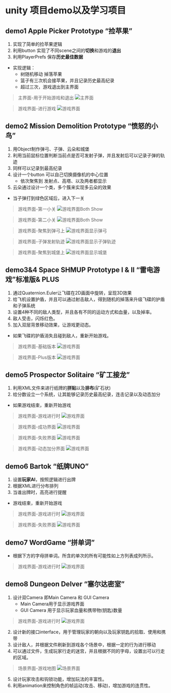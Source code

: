 # unity 项目demo以及学习项目

## demo1 Apple Picker Prototype “捡苹果”
1. 实现了简单的捡苹果逻辑
2. 利用button 实现了不同scene之间的**切换**和游戏的**退出**
3. 利用PlayerPrefs 保存**历史最佳数据**
- 实现逻辑：
    - 树随机移动 掉落苹果
    - 篮子有三次机会接苹果，并且记录历史最高纪录
    - 超过三次，游戏退出到主界面

> 主界面-用于开始游戏和退出
![主界面](/Game1.1.png "主界面-用于开始游戏和退出")

> 游戏界面-进行游戏
![游戏界面](/Game1.2.png "游戏界面-进行游戏")

## demo2 Mission Demolition Prototype “愤怒的小鸟”
1. 用Object制作弹弓、子弹、云朵和城堡
2. 利用当前鼠标位置判断当前点是否可发射子弹，并且发射后可以记录子弹的轨迹
3. 同样可以记录到最高纪录
4. 设计一个button 可以自己切换摄像机的中心位置
    - 依次聚焦到 发射点、高塔、以及两者都显示
5. 云朵通过设计一个类，多个簇来实现多云朵的效果

- 当子弹打到绿色区域后，进入下一关

> 游戏界面-第一小关
![游戏界面Both Show](/Game2.1.png "游戏界面-第一小关")

> 游戏界面-第二小关
![游戏界面Both Show](/Game2.2.png "游戏界面-第二小关")

> 游戏界面-聚焦到弹弓上
![游戏界面显示弹弓](/Game2.3.png "游戏界面-聚焦到弹弓上")

> 游戏界面-子弹发射轨迹
![游戏界面显示子弹轨迹](/Game2.4.png "游戏界面-子弹发射轨迹")

> 游戏界面-聚焦到城堡上
![游戏界面显示城堡](/Game2.5.png "游戏界面-聚焦到城堡上")

## demo3&4 Space SHMUP Prototype I & II “雷电游戏”标准版& PLUS
1. 通过Quaternion.Euler让飞碟在2D画面中旋转，呈现3D效果
2. 给飞机设置护盾，并且可以通过射击敌人，得到随机的掉落来升级飞碟的护盾和子弹系统
3. 设置4种不同的敌人类型，并且各有不同的运动方式和血量，以及掉率。
4. 敌人受击，闪烁红色。
5. 加入双层背景移动效果，让游戏更动态。

- 如果飞碟的护盾消失且碰到敌人，重新开始游戏。

> 游戏界面-基础版本
![游戏界面](/Game3.1.png "游戏界面-基础版本")

> 游戏界面-Plus版本
![游戏界面](/Game3.2.png "游戏界面-Plus版本")

## demo5 Prospector Solitaire “矿工接龙”
1. 利用XML文件来进行纸牌的**拼贴**以及**排布**(矿石状)
2. 给分数设立一个系统，让其能够记录历史最高纪录，连击记录以及动态加分

- 如果游戏结束，重新开始游戏

> 游戏界面-游戏进行时
![游戏界面](/Game5.1.png "游戏界面-游戏进行时")

> 游戏界面-成功界面
![游戏界面](/Game5.2.png "游戏界面-成功界面")

> 游戏界面-失败界面
![游戏界面](/Game5.3.png "游戏界面-失败界面")

> 游戏界面-动态加分界面
![游戏界面](/Game5.4.png "游戏界面-动态加分界面")

## demo6 Bartok “纸牌UNO”
1. 设置**玩家AI**，按照逻辑进行出牌
2. 根据XML进行分布排列
3. 当谁出牌时，高亮进行提醒

- 游戏结束，重新开始游戏

> 游戏界面-游戏进行时
![游戏界面](/Game6.1.png "游戏界面-游戏进行时")

> 游戏界面-失败界面
![游戏界面](/Game6.2.png "游戏界面-失败界面")

## demo7 WordGame “拼单词”

- 根据下方的字母拼单词。所含的单次的所有可能性如上方列表成列所示。

> 游戏界面-游戏进行时
![游戏界面](/Game7.1.png "游戏界面-游戏进行时")

## demo8 Dungeon Delver “塞尔达密室”
1. 设计双Camera 即Main Camera 和 GUI Camera
    - Main Camera用于显示游戏界面
    - GUI Camera 用于显示玩家血量和携带物(钥匙)数量
> 游戏界面-游戏进行时
![游戏界面](/Game8.1.png "游戏界面-游戏进行时")

2. 设计新的接口interface，用于管理玩家的朝向以及玩家钥匙的拾取、使用和携带
3. 设计敌人，并根据文件刷新到游戏各个场景中，根据一定的行为进行移动
4. 可以通过文件，生成玩家行走的迷宫，并且根据不同的字母，设置出可以行走的区域。
> 场景界面-游戏地图
![场景界面](/Game8.2.png "场景界面-游戏地图")

5. 设计玩家攻击和钩锁功能，增加玩法的丰富性。
6. 利用animation来控制角色的帧运动(攻击、移动)，增加游戏的连贯性。